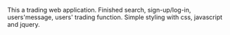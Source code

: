 This a trading web application.
Finished search, sign-up/log-in, users'message, users' trading function.
Simple styling with css, javascript and jquery.
